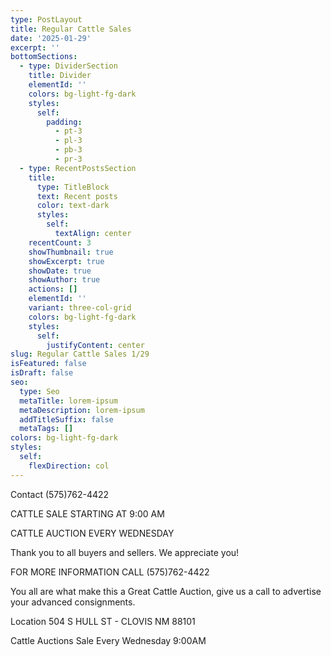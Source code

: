 ```yaml
---
type: PostLayout
title: Regular Cattle Sales
date: '2025-01-29'
excerpt: ''
bottomSections:
  - type: DividerSection
    title: Divider
    elementId: ''
    colors: bg-light-fg-dark
    styles:
      self:
        padding:
          - pt-3
          - pl-3
          - pb-3
          - pr-3
  - type: RecentPostsSection
    title:
      type: TitleBlock
      text: Recent posts
      color: text-dark
      styles:
        self:
          textAlign: center
    recentCount: 3
    showThumbnail: true
    showExcerpt: true
    showDate: true
    showAuthor: true
    actions: []
    elementId: ''
    variant: three-col-grid
    colors: bg-light-fg-dark
    styles:
      self:
        justifyContent: center
slug: Regular Cattle Sales 1/29
isFeatured: false
isDraft: false
seo:
  type: Seo
  metaTitle: lorem-ipsum
  metaDescription: lorem-ipsum
  addTitleSuffix: false
  metaTags: []
colors: bg-light-fg-dark
styles:
  self:
    flexDirection: col
---
```

Contact (575)762-4422


CATTLE SALE STARTING AT 9:00 AM

CATTLE AUCTION EVERY WEDNESDAY

Thank you to all buyers and sellers. We appreciate you!

FOR MORE INFORMATION CALL (575)762-4422

You all are what make this a Great Cattle Auction, give us a call to advertise your advanced consignments.

Location 504 S HULL ST - CLOVIS NM 88101

Cattle Auctions Sale Every Wednesday 9:00AM

